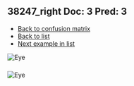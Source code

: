 ## 38247_right Doc: 3 Pred: 3
- [Back to confusion matrix](https://github.com/juliandewit/kaggle_retinopathy/blob/master/matrix.md)
- [Back to list](https://github.com/juliandewit/kaggle_retinopathy/blob/master/lists/33/list.md)
- [Next example in list](https://github.com/juliandewit/kaggle_retinopathy/blob/master/lists/33/38/38345_right.md)

![Eye](https://retinopaty.blob.core.windows.net/size1024/38247_right_3.jpeg)

### 

![Eye]()
